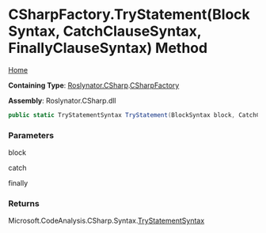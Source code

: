 # CSharpFactory\.TryStatement\(BlockSyntax, CatchClauseSyntax, FinallyClauseSyntax\) Method

[Home](../../../../README.md)

**Containing Type**: [Roslynator.CSharp](../../README.md)\.[CSharpFactory](../README.md)

**Assembly**: Roslynator\.CSharp\.dll

```csharp
public static TryStatementSyntax TryStatement(BlockSyntax block, CatchClauseSyntax @catch, FinallyClauseSyntax @finally = null)
```

### Parameters

block



catch



finally



### Returns

Microsoft\.CodeAnalysis\.CSharp\.Syntax\.[TryStatementSyntax](https://docs.microsoft.com/en-us/dotnet/api/microsoft.codeanalysis.csharp.syntax.trystatementsyntax)

